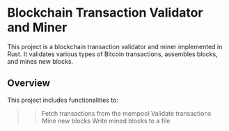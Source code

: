 # Blockchain Transaction Validator and Miner
This project is a blockchain transaction validator and miner implemented in Rust. It validates various types of Bitcoin transactions, assembles blocks, and mines new blocks.

## Overview
This project includes functionalities to:

>> Fetch transactions from the mempool
>> Validate transactions
>> Mine new blocks
>> Write mined blocks to a file


